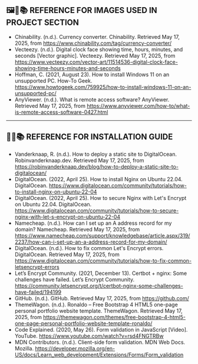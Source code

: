 ## 🖼️🔗📚 REFERENCE FOR IMAGES USED IN PROJECT SECTION
- Chinability. (n.d.). Currency converter. Chinability. Retrieved May 17, 2025, from https://www.chinability.com/tag/currency-converter/
- Vecteezy. (n.d.). Digital clock face showing time, hours, minutes, and seconds [Vector graphic]. Vecteezy. Retrieved May 17, 2025, from https://www.vecteezy.com/vector-art/11514536-digital-clock-face-showing-time-hours-minutes-and-seconds
- Hoffman, C. (2021, August 23). How to install Windows 11 on an unsupported PC. How-To Geek. https://www.howtogeek.com/759925/how-to-install-windows-11-on-an-unsupported-pc/
- AnyViewer. (n.d.). What is remote access software? AnyViewer. Retrieved May 17, 2025, from https://www.anyviewer.com/how-to/what-is-remote-access-software-0427.html

------------------------------------------------------------------------------------------------------------------------------------------------------------------------------------------------------------------------------
## 📄🔧📚 REFERENCE FOR INSTALLATION GUIDE
- Vanderknaap, R. (n.d.). How to deploy a static site to DigitalOcean. Robinvanderknaap.dev. Retrieved May 17, 2025, from https://robinvanderknaap.dev/blog/how-to-deploy-a-static-site-to-digitalocean/
- DigitalOcean. (2022, April 25). How to install Nginx on Ubuntu 22.04. DigitalOcean. https://www.digitalocean.com/community/tutorials/how-to-install-nginx-on-ubuntu-22-04
- DigitalOcean. (2022, April 25). How to secure Nginx with Let's Encrypt on Ubuntu 22.04. DigitalOcean. https://www.digitalocean.com/community/tutorials/how-to-secure-nginx-with-let-s-encrypt-on-ubuntu-22-04
- Namecheap. (n.d.). How can I set up an A address record for my domain? Namecheap. Retrieved May 17, 2025, from https://www.namecheap.com/support/knowledgebase/article.aspx/319/2237/how-can-i-set-up-an-a-address-record-for-my-domain/
- DigitalOcean. (n.d.). How to fix common Let's Encrypt errors. DigitalOcean. Retrieved May 17, 2025, from https://www.digitalocean.com/community/tutorials/how-to-fix-common-letsencrypt-errors
- Let’s Encrypt Community. (2021, December 13). Certbot + nginx: Some challenges have failed. Let’s Encrypt Community. https://community.letsencrypt.org/t/certbot-nginx-some-challenges-have-failed/194199
- GitHub. (n.d.). GitHub. Retrieved May 17, 2025, from https://github.com/
- ThemeWagon. (n.d.). Ronaldo – Free Bootstrap 4 HTML5 one-page personal portfolio website template. ThemeWagon. Retrieved May 17, 2025, from https://themewagon.com/themes/free-bootstrap-4-html5-one-page-personal-portfolio-website-template-ronaldo/
- Code Explained. (2020, May 26). Form validation in JavaScript [Video]. YouTube. https://www.youtube.com/watch?v=rsd4FNGTRBw
- MDN Contributors. (n.d.). Client-side form validation. MDN Web Docs. Mozilla. https://developer.mozilla.org/en-US/docs/Learn_web_development/Extensions/Forms/Form_validation
